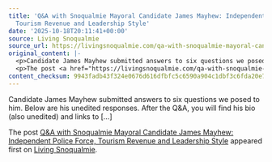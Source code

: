 ```yaml
---
title: 'Q&A with Snoqualmie Mayoral Candidate James Mayhew: Independent Police Force,
  Tourism Revenue and Leadership Style'
date: '2025-10-18T20:11:41+00:00'
source: Living Snoqualmie
source_url: https://livingsnoqualmie.com/qa-with-snoqualmie-mayoral-candidate-james-mayhew-independent-police-force-tourism-revenue-and-leadership-style/?utm_source=rss&utm_medium=rss&utm_campaign=qa-with-snoqualmie-mayoral-candidate-james-mayhew-independent-police-force-tourism-revenue-and-leadership-style
original_content: |-
  <p>Candidate James Mayhew submitted answers to six questions we posed to him. Below are his unedited responses. After the Q&#38;A, you will find his bio (also unedited) and links to [&#8230;]</p>
  <p>The post <a href="https://livingsnoqualmie.com/qa-with-snoqualmie-mayoral-candidate-james-mayhew-independent-police-force-tourism-revenue-and-leadership-style/">Q&#038;A with Snoqualmie Mayoral Candidate James Mayhew: Independent Police Force, Tourism Revenue and Leadership Style</a> appeared first on <a href="https://livingsnoqualmie.com">Living Snoqualmie</a>.</p>
content_checksum: 9943fadb43f324e0676d616dfbfc5c6590a904c1dbf3c6fda20e719e5f647660
---
```


Candidate James Mayhew submitted answers to six questions we posed to him. Below are his unedited responses. After the Q&A, you will find his bio (also unedited) and links to […]

The post [Q&A with Snoqualmie Mayoral Candidate James Mayhew: Independent Police Force, Tourism Revenue and Leadership Style](https://livingsnoqualmie.com/qa-with-snoqualmie-mayoral-candidate-james-mayhew-independent-police-force-tourism-revenue-and-leadership-style/) appeared first on [Living Snoqualmie](https://livingsnoqualmie.com).

